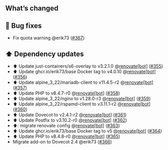 ## What’s changed

## 🐛 Bug fixes

- Fix quota warning @erik73 ([#367](https://github.com/erik73/addon-mail/pull/367))

## ⬆️ Dependency updates

- ⬆️ Update just-containers/s6-overlay to v3.2.1.0 @[renovate[bot]](https://github.com/apps/renovate) ([#355](https://github.com/erik73/addon-mail/pull/355))
- ⬆️ Update ghcr.io/erik73/base Docker tag to v4.0.10 @[renovate[bot]](https://github.com/apps/renovate) ([#356](https://github.com/erik73/addon-mail/pull/356))
- ⬆️ Update alpine_3_22/mariadb-client to v11.4.5-r2 @[renovate[bot]](https://github.com/apps/renovate) ([#357](https://github.com/erik73/addon-mail/pull/357))
- ⬆️ Update PHP to v8.4.7-r0 @[renovate[bot]](https://github.com/apps/renovate) ([#358](https://github.com/erik73/addon-mail/pull/358))
- ⬆️ Update alpine_3_22/nginx to v1.28.0-r3 @[renovate[bot]](https://github.com/apps/renovate) ([#359](https://github.com/erik73/addon-mail/pull/359))
- ⬆️ Update alpine_3_22/rspamd-client to v3.11.1-r2 @[renovate[bot]](https://github.com/apps/renovate) ([#360](https://github.com/erik73/addon-mail/pull/360))
- ⬆️ Update Dovecot to v2.4.1-r2 @[renovate[bot]](https://github.com/apps/renovate) ([#361](https://github.com/erik73/addon-mail/pull/361))
- ⬆️ Update Postfix to v3.10.2-r0 @[renovate[bot]](https://github.com/apps/renovate) ([#362](https://github.com/erik73/addon-mail/pull/362))
- ⬆️: migrate renovate config @[renovate[bot]](https://github.com/apps/renovate) ([#363](https://github.com/erik73/addon-mail/pull/363))
- ⬆️ Update ghcr.io/erik73/base Docker tag to v5 @[renovate[bot]](https://github.com/apps/renovate) ([#364](https://github.com/erik73/addon-mail/pull/364))
- ⬆️ Update PHP to v8.4.8-r0 @[renovate[bot]](https://github.com/apps/renovate) ([#365](https://github.com/erik73/addon-mail/pull/365))
- Migrate add-on to Dovecot 2.4  @erik73 ([#366](https://github.com/erik73/addon-mail/pull/366))

